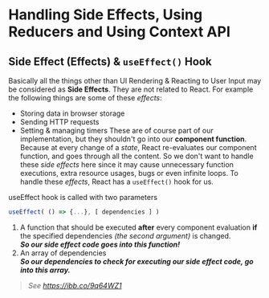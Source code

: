 # Handling Side Effects, Using Reducers and Using Context API
## Side Effect (Effects) & `useEffect()` Hook
Basically all the things other than UI Rendering & Reacting to User Input may be considered as **Side Effects**. They are not related to React. For example the following things are some of these *effects*:
- Storing data in browser storage
- Sending HTTP requests
- Setting & managing timers
These are of course part of our implementation, but they shouldn't go into our **component function**. Because at every change of a *state*, React re-evaluates our component function, and goes through all the content. So we don't want to handle these *side effects* here since it may cause unnecessary function executions, extra resource usages, bugs or even infinite loops. To handle these *effects*, React has a `useEffect()` hook for us.  

useEffect hook is called with two parameters
```javascript
useEffect( () => {...}, [ dependencies ] )
```
1. A function that should be executed **after** every component evaluation **if** the specified dependencies *(the second argument)* is changed.  
***So our side effect code goes into this function!***
2. An array of dependencies  
***So our dependencies to check for executing our side effect code, go into this array.***
> *See https://ibb.co/9q64WZ1*